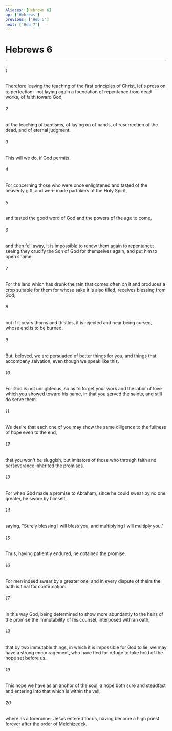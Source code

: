 ```yaml
---
Aliases: [Hebrews 6]
up: ['Hebrews']
previous: ['Heb 5']
next: ['Heb 7']
---
```

# Hebrews 6
***





###### 1 

Therefore leaving the teaching of the first principles of Christ, let's press on to perfection--not laying again a foundation of repentance from dead works, of faith toward God, 



###### 2 

of the teaching of baptisms, of laying on of hands, of resurrection of the dead, and of eternal judgment. 



###### 3 

This will we do, if God permits. 



###### 4 

For concerning those who were once enlightened and tasted of the heavenly gift, and were made partakers of the Holy Spirit, 



###### 5 

and tasted the good word of God and the powers of the age to come, 



###### 6 

and then fell away, it is impossible to renew them again to repentance; seeing they crucify the Son of God for themselves again, and put him to open shame. 



###### 7 

For the land which has drunk the rain that comes often on it and produces a crop suitable for them for whose sake it is also tilled, receives blessing from God; 



###### 8 

but if it bears thorns and thistles, it is rejected and near being cursed, whose end is to be burned. 



###### 9 

But, beloved, we are persuaded of better things for you, and things that accompany salvation, even though we speak like this. 



###### 10 

For God is not unrighteous, so as to forget your work and the labor of love which you showed toward his name, in that you served the saints, and still do serve them. 



###### 11 

We desire that each one of you may show the same diligence to the fullness of hope even to the end, 



###### 12 

that you won't be sluggish, but imitators of those who through faith and perseverance inherited the promises. 



###### 13 

For when God made a promise to Abraham, since he could swear by no one greater, he swore by himself, 



###### 14 

saying, "Surely blessing I will bless you, and multiplying I will multiply you." 



###### 15 

Thus, having patiently endured, he obtained the promise. 



###### 16 

For men indeed swear by a greater one, and in every dispute of theirs the oath is final for confirmation. 



###### 17 

In this way God, being determined to show more abundantly to the heirs of the promise the immutability of his counsel, interposed with an oath, 



###### 18 

that by two immutable things, in which it is impossible for God to lie, we may have a strong encouragement, who have fled for refuge to take hold of the hope set before us. 



###### 19 

This hope we have as an anchor of the soul, a hope both sure and steadfast and entering into that which is within the veil; 



###### 20 

where as a forerunner Jesus entered for us, having become a high priest forever after the order of Melchizedek.
